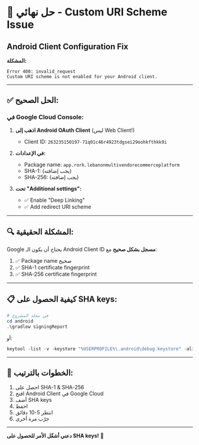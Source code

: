 # 🔧 حل نهائي - Custom URI Scheme Issue
## Android Client Configuration Fix

**المشكلة:**
```
Error 400: invalid_request
Custom URI scheme is not enabled for your Android client.
```

---

## ✅ الحل الصحيح:

### في Google Cloud Console:

1. **اذهب إلى Android OAuth Client** (ليس Web Client!)
   - Client ID: `263235150197-71q01c46r4923tdgsei29oohkfthkk9i`

2. **في الإعدادات:**
   - Package name: `app.rork.lebanonmultivendorecommerceplatform`
   - SHA-1: (يجب إضافته)
   - SHA-256: (يجب إضافته)

3. **تحت "Additional settings":**
   - ✅ Enable "Deep Linking"
   - ✅ Add redirect URI scheme

---

## 🔍 المشكلة الحقيقية:

Google يحتاج أن يكون الـ Android Client ID **مسجل بشكل صحيح** مع:
1. ✅ Package name صحيح
2. ✅ SHA-1 certificate fingerprint
3. ✅ SHA-256 certificate fingerprint

---

## 📋 كيفية الحصول على SHA keys:

```powershell
# في مجلد المشروع
cd android
.\gradlew signingReport
```

أو:

```powershell
keytool -list -v -keystore "%USERPROFILE%\.android\debug.keystore" -alias androiddebugkey -storepass android -keypass android
```

---

## 🎯 الخطوات بالترتيب:

1. احصل على SHA-1 & SHA-256
2. افتح Android Client في Google Cloud
3. أضف SHA keys
4. احفظ
5. انتظر 5-10 دقائق
6. جرّب مرة أخرى

---

**دعني أشغّل الأمر للحصول على SHA keys!** 🚀
